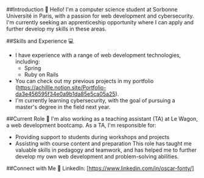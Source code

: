 ##Introduction 👋
Hello! I'm a computer science student at Sorbonne Université in Paris, with a passion for web development and cybersecurity. I'm currently seeking an apprenticeship opportunity where I can apply and further develop my skills in these areas.

##Skills and Experience 💻
* I have experience with a range of web development technologies, including:
  * Spring
  * Ruby on Rails
* You can check out my previous projects in my portfolio (https://achillle.notion.site/Portfolio-da3e456595f34e0a9b1da85e5ca05a25).
* I'm currently learning cybersecurity, with the goal of pursuing a master's degree in the field next year.

##Current Role 🏫
I'm also working as a teaching assistant (TA) at Le Wagon, a web development bootcamp. As a TA, I'm responsible for:
  * Providing support to students during workshops and projects
  * Assisting with course content and preparation
This role has taught me valuable skills in pedagogy and teamwork, and has helped me to further develop my own web development and problem-solving abilities.

##Connect with Me 🔗
LinkedIn: [https://www.linkedin.com/in/oscar-fonty/]
